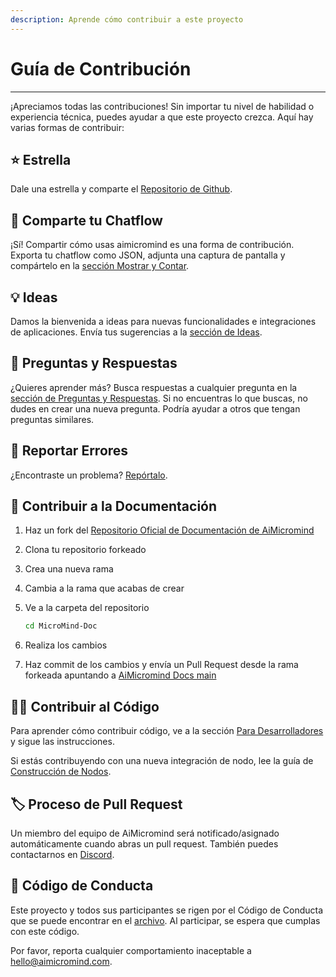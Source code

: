 ```yaml
---
description: Aprende cómo contribuir a este proyecto
---
```


# Guía de Contribución

***

¡Apreciamos todas las contribuciones! Sin importar tu nivel de habilidad o experiencia técnica, puedes ayudar a que este proyecto crezca. Aquí hay varias formas de contribuir:

## ⭐ Estrella

Dale una estrella y comparte el [Repositorio de Github](https://github.com/operativestech/AiMicroMind_Platform_2025).

## 🙌 Comparte tu Chatflow

¡Sí! Compartir cómo usas aimicromind es una forma de contribución. Exporta tu chatflow como JSON, adjunta una captura de pantalla y compártelo en la [sección Mostrar y Contar](https://github.com/operativestech/AiMicroMind_Platform_2025/discussions/categories/show-and-tell).

## 💡 Ideas

Damos la bienvenida a ideas para nuevas funcionalidades e integraciones de aplicaciones. Envía tus sugerencias a la [sección de Ideas](https://github.com/operativestech/AiMicroMind_Platform_2025/discussions/categories/ideas).

## 🙋 Preguntas y Respuestas

¿Quieres aprender más? Busca respuestas a cualquier pregunta en la [sección de Preguntas y Respuestas](https://github.com/operativestech/AiMicroMind_Platform_2025/discussions/categories/q-a). Si no encuentras lo que buscas, no dudes en crear una nueva pregunta. Podría ayudar a otros que tengan preguntas similares.

## 🐞 Reportar Errores

¿Encontraste un problema? [Repórtalo](https://github.com/operativestech/AiMicroMind_Platform_2025/issues/new/choose).

## 📖 Contribuir a la Documentación

1. Haz un fork del [Repositorio Oficial de Documentación de AiMicromind](https://github.com/operativestech/MicroMind-Doc)
2. Clona tu repositorio forkeado
3. Crea una nueva rama
4. Cambia a la rama que acabas de crear
5. Ve a la carpeta del repositorio

    ```bash
    cd MicroMind-Doc
    ```
6. Realiza los cambios
7. Haz commit de los cambios y envía un Pull Request desde la rama forkeada apuntando a [AiMicromind Docs main](https://github.com/operativestech/MicroMind-Doc)

## 👨‍💻 Contribuir al Código

Para aprender cómo contribuir código, ve a la sección [Para Desarrolladores](../getting-started/#setup-2) y sigue las instrucciones.

Si estás contribuyendo con una nueva integración de nodo, lee la guía de [Construcción de Nodos](building-node.md).

## 🏷️ Proceso de Pull Request

Un miembro del equipo de AiMicromind será notificado/asignado automáticamente cuando abras un pull request. También puedes contactarnos en [Discord](https://discord.gg/Bjf4gCNwsJ).

## 📜 Código de Conducta

Este proyecto y todos sus participantes se rigen por el Código de Conducta que se puede encontrar en el [archivo](https://github.com/operativestech/AiMicroMind_Platform_2025/blob/main/CODE\_OF\_CONDUCT.md). Al participar, se espera que cumplas con este código.

Por favor, reporta cualquier comportamiento inaceptable a hello@aimicromind.com.

